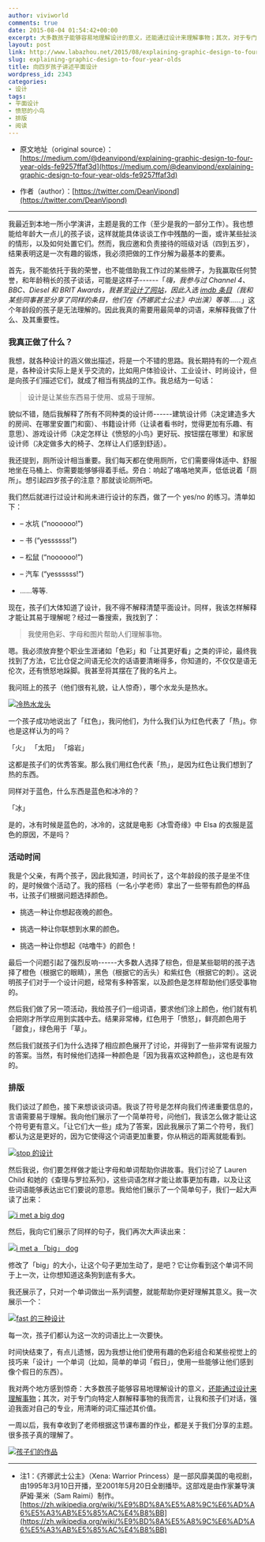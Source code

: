 ```yaml
---
author: viviworld
comments: true
date: 2015-08-04 01:54:42+00:00
excerpt: 大多数孩子能够容易地理解设计的意义，还能通过设计来理解事物；其次，对于专门向特定人群解释事物的我而言，让我和孩子们对话，强迫我面对自己的专业，用清晰的词汇描述其价值。
layout: post
link: http://www.labazhou.net/2015/08/explaining-graphic-design-to-four-year-olds/
slug: explaining-graphic-design-to-four-year-olds
title: 向四岁孩子讲述平面设计
wordpress_id: 2343
categories:
- 设计
tags:
- 平面设计
- 愤怒的小鸟
- 排版
- 阅读
---
```



	
  * 原文地址（original source）：[https://medium.com/@deanvipond/explaining-graphic-design-to-four-year-olds-fe9257ffaf3d](https://medium.com/@deanvipond/explaining-graphic-design-to-four-year-olds-fe9257ffaf3d)

	
  * 作者（author）：[https://twitter.com/DeanVipond](https://twitter.com/DeanVipond)





* * *



我最近到本地一所小学演讲，主题是我的工作（至少是我的一部分工作）。我也想能给年龄大一点儿的孩子谈，这样就能具体谈谈工作中残酷的一面，或许某些扯淡的情形，以及如何处置它们。然而，我应邀和负责接待的班级对话（四到五岁），结果表明这是一次有趣的锻炼，我必须把做的工作分解为最基本的要素。

首先，我不能依托于我的荣誉，也不能借助我工作过的某些牌子，为我赢取任何赞誉，和年龄稍长的孩子谈话，可能是这样子------「_嗨，我参与过 Channel 4、BBC、Diesel 和 BRIT Awards，我甚至[设计了网站](http://www.afieldinengland.com/)，因此入选 [imdb 条目](http://www.imdb.com/name/nm0899273/)（我和某些同事甚至分享了同样的条目，他们在《齐娜武士公主》中出演）等等……_」这个年龄段的孩子是无法理解的。因此我真的需要用最简单的词语，来解释我做了什么、及其重要性。


### 我真正做了什么？


我想，就各种设计的涵义做出描述，将是一个不错的思路。我长期持有的一个观点是，各种设计实际上是关乎交流的，比如用户体验设计、工业设计、时尚设计，但是向孩子们描述它们，就成了相当有挑战的工作。我总结为一句话：


<blockquote>设计是让某些东西易于使用、或易于理解。</blockquote>


貌似不错，随后我解释了所有不同种类的设计师------建筑设计师（决定建造多大的房间、在哪里安置门和窗）、书籍设计师（让读者看书时，觉得更加有乐趣、有意思）、游戏设计师（决定怎样让《愤怒的小鸟》更好玩、按钮摆在哪里）和家居设计师（决定做多大的椅子、怎样让人们感到舒适）。

我还提到，厕所设计相当重要。我们每天都在使用厕所，它们需要得体适中、舒服地坐在马桶上、你需要能够够得着手纸。旁白：响起了咯咯地笑声，低低说着「厕所」。想引起四岁孩子的注意？那就谈论厕所吧。

我们然后就进行过设计和尚未进行设计的东西，做了一个 yes/no 的练习。清单如下：



	
  * – 水坑 (“noooooo!”)

	
  * – 书 (“yessssss!”)

	
  * – 松鼠 (“noooooo!”)

	
  * – 汽车 (“yessssss!”)

	
  * ……等等.


现在，孩子们大体知道了设计，我不得不解释清楚平面设计。同样，我该怎样解释才能让其易于理解呢？经过一番搜索，我找到了：


<blockquote>我使用色彩、字母和图片帮助人们理解事物。</blockquote>


嗯。我必须放弃整个职业生涯诸如「色彩」和「让其更好看」之类的评论，最终我找到了方法，它比仓促之间语无伦次的话语要清晰得多，你知道的，不仅仅是语无伦次，还有愤怒地跺脚。我甚至将其摆在了我的名片上。

我问班上的孩子（他们很有礼貌，让人惊奇），哪个水龙头是热水。

[![冷热水龙头](http://www.labazhou.net/wp-content/uploads/2015/08/1_h-aaZmNuO_LnZxpCfP9WsA.jpg)](http://www.labazhou.net/wp-content/uploads/2015/08/1_h-aaZmNuO_LnZxpCfP9WsA.jpg)

一个孩子成功地说出了「红色」，我问他们，为什么我们认为红色代表了「热」。你也是这样认为的吗？

「火」
「太阳」
「熔岩」

这都是孩子们的优秀答案。那么我们用红色代表「热」，是因为红色让我们想到了热的东西。

同样对于蓝色，什么东西是蓝色和冰冷的？

「冰」

是的，冰有时候是蓝色的，冰冷的，这就是电影《冰雪奇缘》中 Elsa 的衣服是蓝色的原因，不是吗？


### 活动时间


我是个父亲，有两个孩子，因此我知道，时间长了，这个年龄段的孩子是坐不住的，是时候做个活动了。我的搭档（一名小学老师）拿出了一些带有颜色的样品书，让孩子们根据问题选择颜色。



	
  * 挑选一种让你想起夜晚的颜色。

	
  * 挑选一种让你联想到水果的颜色。

	
  * 挑选一种让你想起《咕噜牛》的颜色！


最后一个问题引起了强烈反响------大多数人选择了棕色，但是某些聪明的孩子选择了橙色（根据它的眼睛），黑色（根据它的舌头）和紫红色（根据它的刺）。这说明孩子们对于一个设计问题，经常有多种答案，以及颜色是怎样帮助他们感受事物的。

然后我们做了另一项活动，我给孩子们一组词语，要求他们涂上颜色，他们就有机会把刚才所学应用到实践中去。结果非常棒，红色用于「愤怒」，鲜亮颜色用于「甜食」，绿色用于「草」。

然后我们就孩子们为什么选择了相应颜色展开了讨论，并得到了一些非常有说服力的答案。当然，有时候他们选择一种颜色是「因为我喜欢这种颜色」，这也是有效的。


### 排版


我们谈过了颜色，接下来想谈谈词语。我谈了符号是怎样向我们传递重要信息的，言语需要易于理解。我向他们展示了一个简单符号，问他们，我该怎么做才能让这个符号更有意义。「让它们大一些」成为了答案，因此我展示了第二个符号，我们都认为这是更好的，因为它使得这个词语更加重要，你从稍远的距离就能看到。

[![stop 的设计](http://www.labazhou.net/wp-content/uploads/2015/08/1_slH99CVXdki7utRana44gw-600x336.png)](http://www.labazhou.net/wp-content/uploads/2015/08/1_slH99CVXdki7utRana44gw.png)

然后我说，你们要怎样做才能让字母和单词帮助你讲故事。我们讨论了 Lauren Child 和她的《查理与罗拉系列》，这些词语怎样才能让故事更加有趣，以及让这些词语能够表达出它们要说的意思。我给他们展示了一个简单句子，我们一起大声读了出来：

[![i met a big dog](http://www.labazhou.net/wp-content/uploads/2015/08/1_hJZbo5Xbnxef_sugsgZimg-600x127.png)](http://www.labazhou.net/wp-content/uploads/2015/08/1_hJZbo5Xbnxef_sugsgZimg.png)

然后，我向它们展示了同样的句子，我们再次大声读出来：

[![i met a 「big」 dog](http://www.labazhou.net/wp-content/uploads/2015/08/1_LFVhEip2sUze6l_9DbGYiQ-600x195.png)](http://www.labazhou.net/wp-content/uploads/2015/08/1_LFVhEip2sUze6l_9DbGYiQ.png)

修改了「big」的大小，让这个句子更加生动了，是吧？它让你看到这个单词不同于上一次，让你想知道这条狗到底有多大。

我还展示了，只对一个单词做出一系列调整，就能帮助你更好理解其意义。我一次展示一个：

[![fast 的三种设计](http://www.labazhou.net/wp-content/uploads/2015/08/1_yOddPcFpWwX7miGOFayVIA-600x383.png)](http://www.labazhou.net/wp-content/uploads/2015/08/1_yOddPcFpWwX7miGOFayVIA.png)

每一次，孩子们都认为这一次的词语比上一次要快。

时间快结束了，有点儿遗憾，因为我想让他们使用有趣的色彩组合和某些视觉上的技巧来「设计」一个单词（比如，简单的单词「假日」，使用一些能够让他们感到像个假日的东西）。

我对两个地方感到惊奇：大多数孩子能够容易地理解设计的意义，[还能通过设计来理解事物](http://www.labazhou.net/2015/04/timeless-design-10-principles-of-a-good-design/)；其次，对于专门向特定人群解释事物的我而言，让我和孩子们对话，强迫我面对自己的专业，用清晰的词汇描述其价值。

一周以后，我有幸收到了老师根据这节课布置的作业，都是关于我们分享的主题。很多孩子真的理解了。

[![孩子们的作品](http://www.labazhou.net/wp-content/uploads/2015/08/1_yuPCrnG7qN-WlB4ok7y7Zg-600x482.jpg)](http://www.labazhou.net/wp-content/uploads/2015/08/1_yuPCrnG7qN-WlB4ok7y7Zg.jpg)



* * *






	
  * 注1：《齐娜武士公主》（Xena: Warrior Princess）是一部风靡美国的电视剧，由1995年3月10日开播，至2001年5月20日全剧播毕。这部戏是由作家兼导演萨姆·莱米（Sam Raimi）制作。[https://zh.wikipedia.org/wiki/%E9%BD%8A%E5%A8%9C%E6%AD%A6%E5%A3%AB%E5%85%AC%E4%B8%BB](https://zh.wikipedia.org/wiki/%E9%BD%8A%E5%A8%9C%E6%AD%A6%E5%A3%AB%E5%85%AC%E4%B8%BB)


